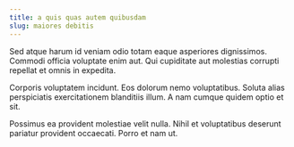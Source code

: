 ```yaml
---
title: a quis quas autem quibusdam
slug: maiores debitis
---
```


Sed atque harum id veniam odio totam eaque asperiores dignissimos. Commodi officia voluptate enim aut. Qui cupiditate aut molestias corrupti repellat et omnis in expedita.

Corporis voluptatem incidunt. Eos dolorum nemo voluptatibus. Soluta alias perspiciatis exercitationem blanditiis illum. A nam cumque quidem optio et sit.

Possimus ea provident molestiae velit nulla. Nihil et voluptatibus deserunt pariatur provident occaecati. Porro et nam ut.
